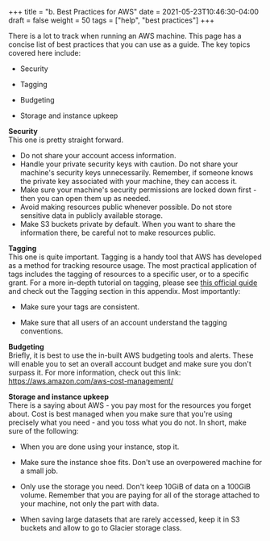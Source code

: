 +++
title = "b. Best Practices for AWS"
date = 2021-05-23T10:46:30-04:00
draft = false 
weight = 50
tags = ["help", "best practices"]
+++

There is a lot to track when running an AWS machine. This page has a concise list of best practices that you can use as a guide. The key topics covered here include:

- Security

- Tagging

- Budgeting

- Storage and instance upkeep

**Security**  
    This one is pretty straight forward.

- Do not share your account access information.
- Handle your private security keys with caution. Do not share your machine's security keys unnecessarily. Remember, if someone knows the private key associated with your machine, they can access it.
- Make sure your machine's security permissions are locked down first - then you can open them up as needed.
- Avoid making resources public whenever possible. Do not store sensitive data in publicly available storage.  
- Make S3 buckets private by default. When you want to share the information there, be careful not to make resources public.

**Tagging**  
    This one is quite important. Tagging is a handy tool that AWS has developed as a method for tracking resource usage. The most practical application of tags includes the tagging of resources to a specific user, or to a specific grant. For a more in-depth tutorial on tagging, please see [this official guide](https://docs.aws.amazon.com/AWSEC2/latest/UserGuide/Using_Tags.html) and check out the Tagging section in this appendix. Most importantly:

- Make sure your tags are consistent.

- Make sure that all users of an account understand the tagging conventions.

**Budgeting**  
    Briefly, it is best to use the in-built AWS budgeting tools and alerts. These will enable you to set an overall account budget and make sure you don't surpass it. 
    For more information, check out this link: https://aws.amazon.com/aws-cost-management/

**Storage and instance upkeep**  
    There is a saying about AWS - you pay most for the resources you forget about. Cost is best managed when you make sure that you're using precisely what you need - and you toss what you do not. In short, make sure of the following:

- When you are done using your instance, stop it.

- Make sure the instance shoe fits. Don't use an overpowered machine for a small job.

- Only use the storage you need. Don't keep 10GiB of data on a 100GiB volume. Remember that you are paying for all of the storage attached to your machine, not only the part with data. 

- When saving large datasets that are rarely accessed, keep it in S3 buckets and allow to go to Glacier storage class.
